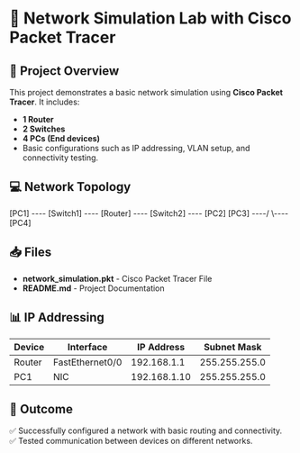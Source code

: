 # 📶 Network Simulation Lab with Cisco Packet Tracer

## 📜 Project Overview
This project demonstrates a basic network simulation using **Cisco Packet Tracer**. It includes:
- **1 Router**
- **2 Switches**
- **4 PCs (End devices)**
- Basic configurations such as IP addressing, VLAN setup, and connectivity testing.

## 💻 Network Topology
  [PC1] ---- [Switch1] ---- [Router] ---- [Switch2] ---- [PC2]
  [PC3] ----/                     \\---- [PC4]

## 📥 Files
- **network_simulation.pkt** - Cisco Packet Tracer File
- **README.md** - Project Documentation

## 📊 IP Addressing
| Device   | Interface     | IP Address     | Subnet Mask     |
|-----------|---------------|----------------|----------------|
| Router   | FastEthernet0/0 | 192.168.1.1    | 255.255.255.0  |
| PC1      | NIC           | 192.168.1.10   | 255.255.255.0  |

## 🚀 Outcome
✅ Successfully configured a network with basic routing and connectivity.  
✅ Tested communication between devices on different networks.  


